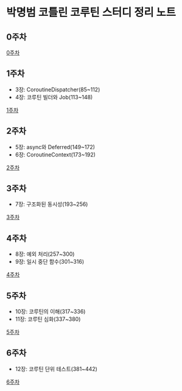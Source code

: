 # 박명범 코틀린 코루틴 스터디 정리 노트

## 0주차

[0주차](https://gist.github.com/mangbaam/4c6c5abced621253e3e8f1a18802675b)

## 1주차

- 3장: CoroutineDispatcher(85~112)
- 4장: 코루틴 빌더와 Job(113~148)

[1주차](https://gist.github.com/mangbaam/c5e2b0dbf59b1778014777e5e0c16d45)

## 2주차

- 5장: async와 Deferred(149~172)
- 6장: CoroutineContext(173~192)

[2주차](https://gist.github.com/mangbaam/9867da9d966b93aa6ac13edb234d2051)

## 3주차

- 7장: 구조화된 동시성(193~256)

[3주차](https://gist.github.com/mangbaam/e6adb05929e82852695d61e2900bf54d)

## 4주차

- 8장: 예외 처리(257~300)
- 9장: 일시 중단 함수(301~316)

[4주차](https://gist.github.com/mangbaam/7a635cdaa55d72abd6d528221447bb54)

## 5주차

- 10장: 코루틴의 이해(317~336)
- 11장: 코루틴 심화(337~380)

[5주차](https://gist.github.com/mangbaam/fad2e81ef1dd2e30aaccfedbf928c9a3)

## 6주차

- 12장: 코루틴 단위 테스트(381~442)

[6주차](https://gist.github.com/mangbaam/57d0fd0e470b6beebf93913e2bd559b8)
